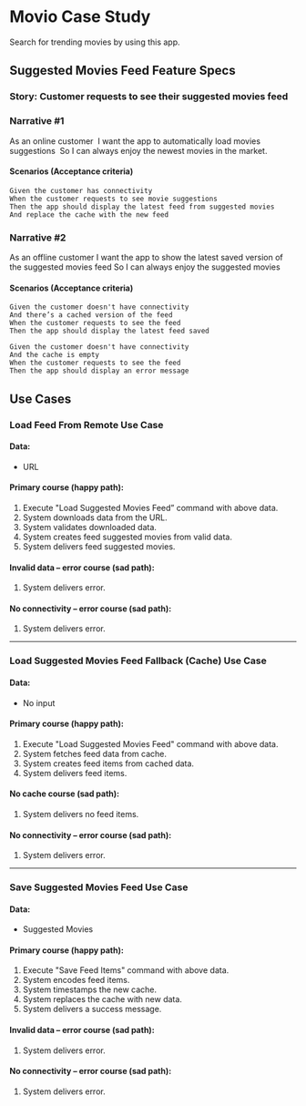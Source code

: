 # Movio Case Study
Search for trending movies by using this app.

## Suggested Movies Feed Feature Specs

### Story: Customer requests to see their suggested movies feed

### Narrative #1

As an online customer 
I want the app to automatically load movies suggestions 
So I can always enjoy the newest movies in the market.

#### Scenarios (Acceptance criteria)

```
Given the customer has connectivity 
When the customer requests to see movie suggestions
Then the app should display the latest feed from suggested movies
And replace the cache with the new feed
```

### Narrative #2

As an offline customer
I want the app to show the latest saved version of the suggested movies feed
So I can always enjoy the suggested movies

#### Scenarios (Acceptance criteria)

```
Given the customer doesn't have connectivity
And there’s a cached version of the feed
When the customer requests to see the feed
Then the app should display the latest feed saved

Given the customer doesn't have connectivity
And the cache is empty
When the customer requests to see the feed
Then the app should display an error message
```

## Use Cases

### Load Feed From Remote Use Case

#### Data:
- URL

#### Primary course (happy path):
1. Execute "Load Suggested Movies Feed” command with above data.
2. System downloads data from the URL.
3. System validates downloaded data.
4. System creates feed suggested movies from valid data.
5. System delivers feed suggested movies.

#### Invalid data – error course (sad path):
1. System delivers error.

#### No connectivity – error course (sad path):
1. System delivers error.

---

### Load Suggested Movies Feed Fallback (Cache) Use Case

#### Data:
- No input

#### Primary course (happy path):
1. Execute "Load Suggested Movies Feed" command with above data.
2. System fetches feed data from cache.
3. System creates feed items from cached data.
4. System delivers feed items.

#### No cache course (sad path):
1. System delivers no feed items.

#### No connectivity – error course (sad path):
1. System delivers error.

---

### Save Suggested Movies Feed Use Case

#### Data:
- Suggested Movies

#### Primary course (happy path):
1. Execute "Save Feed Items" command with above data.
2. System encodes feed items.
3. System timestamps the new cache.
4. System replaces the cache with new data.
5. System delivers a success message.

#### Invalid data – error course (sad path):
1. System delivers error.

#### No connectivity – error course (sad path):
1. System delivers error.











